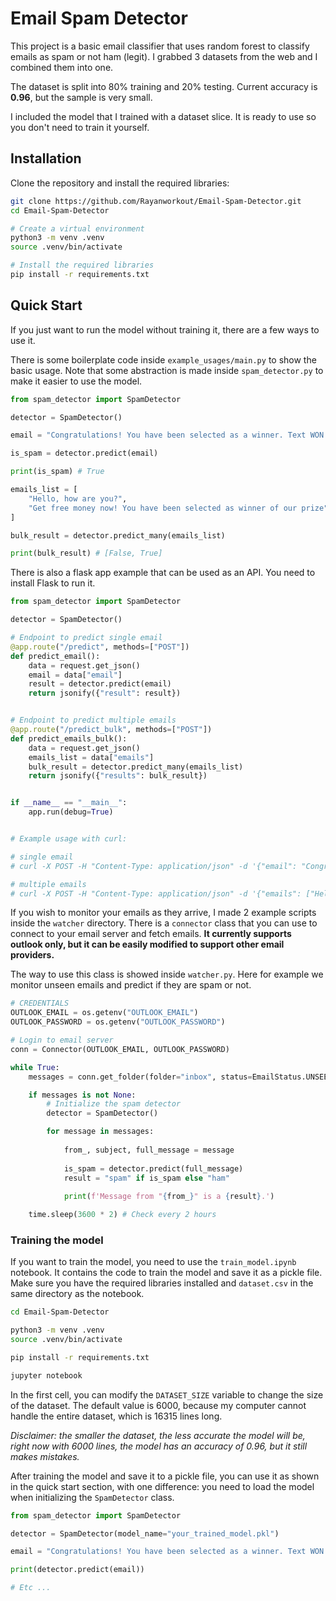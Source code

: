 # Email Spam Detector


This project is a basic email classifier that uses random forest to classify emails as spam or not ham (legit).
I grabbed 3 datasets from the web and I combined them into one.

The dataset is split into 80% training and 20% testing. Current accuracy is **0.96**, but the sample is very small.

I included the model that I trained with a dataset slice. It is ready to use so you don't need to train it yourself.


## Installation


Clone the repository and install the required libraries:

```bash
git clone https://github.com/Rayanworkout/Email-Spam-Detector.git
cd Email-Spam-Detector

# Create a virtual environment
python3 -m venv .venv
source .venv/bin/activate

# Install the required libraries
pip install -r requirements.txt
```


## Quick Start

If you just want to run the model without training it, there are a few ways to use it.

There is some boilerplate code inside `example_usages/main.py` to show the basic usage. Note that some abstraction is made inside `spam_detector.py` to make it easier to use the model.

```python
from spam_detector import SpamDetector

detector = SpamDetector()

email = "Congratulations! You have been selected as a winner. Text WON to 44255 to claim your prize."

is_spam = detector.predict(email)

print(is_spam) # True

emails_list = [
    "Hello, how are you?",
    "Get free money now! You have been selected as winner of our prize",
]

bulk_result = detector.predict_many(emails_list)

print(bulk_result) # [False, True]
```

There is also a flask app example that can be used as an API. You need to install Flask to run it.

```python
from spam_detector import SpamDetector

detector = SpamDetector()

# Endpoint to predict single email
@app.route("/predict", methods=["POST"])
def predict_email():
    data = request.get_json()
    email = data["email"]
    result = detector.predict(email)
    return jsonify({"result": result})


# Endpoint to predict multiple emails
@app.route("/predict_bulk", methods=["POST"])
def predict_emails_bulk():
    data = request.get_json()
    emails_list = data["emails"]
    bulk_result = detector.predict_many(emails_list)
    return jsonify({"results": bulk_result})


if __name__ == "__main__":
    app.run(debug=True)


# Example usage with curl:

# single email
# curl -X POST -H "Content-Type: application/json" -d '{"email": "Congratulations! You have been selected as a winner. Text WON to 44255 to claim your prize."}' http://localhost:5000/predict

# multiple emails
# curl -X POST -H "Content-Type: application/json" -d '{"emails": ["Hello, how are you?", "Get free money now! You have been selected as winner of our prize"]}' http://localhost:5000/predict_bulk
```


If you wish to monitor your emails as they arrive, I made 2 example scripts inside the `watcher` directory. There is a `connector` class that you can use to connect to your email server and fetch emails. **It currently supports outlook only, but it can be easily modified to support other email providers.**

The way to use this class is showed inside `watcher.py`. Here for example we monitor unseen emails and predict if they are spam or not.

```python
# CREDENTIALS
OUTLOOK_EMAIL = os.getenv("OUTLOOK_EMAIL")
OUTLOOK_PASSWORD = os.getenv("OUTLOOK_PASSWORD")

# Login to email server
conn = Connector(OUTLOOK_EMAIL, OUTLOOK_PASSWORD)

while True:
    messages = conn.get_folder(folder="inbox", status=EmailStatus.UNSEEN)

    if messages is not None:
        # Initialize the spam detector
        detector = SpamDetector()

        for message in messages:
            
            from_, subject, full_message = message
            
            is_spam = detector.predict(full_message)
            result = "spam" if is_spam else "ham"
            
            print(f'Message from "{from_}" is a {result}.')

    time.sleep(3600 * 2) # Check every 2 hours
```


### Training the model


If you want to train the model, you need to use the `train_model.ipynb` notebook. It contains the code to train the model and save it as a pickle file.
Make sure you have the required libraries installed and `dataset.csv` in the same directory as the notebook.

```bash
cd Email-Spam-Detector

python3 -m venv .venv
source .venv/bin/activate

pip install -r requirements.txt

jupyter notebook
```

In the first cell, you can modify the `DATASET_SIZE` variable to change the size of the dataset. The default value is 6000, because my computer cannot handle the entire dataset, which is 16315 lines long.

_Disclaimer: the smaller the dataset, the less accurate the model will be, right now with 6000 lines, the model has an accuracy of 0.96, but it still makes mistakes._


After training the model and save it to a pickle file, you can use it as shown in the quick start section, with one difference: you need to load the model when initializing the `SpamDetector` class.

```python
from spam_detector import SpamDetector

detector = SpamDetector(model_name="your_trained_model.pkl")

email = "Congratulations! You have been selected as a winner. Text WON to 44255 to claim your prize."

print(detector.predict(email))

# Etc ...
```